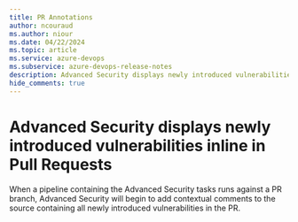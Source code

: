 ```yaml
---
title: PR Annotations
author: ncouraud
ms.author: niour
ms.date: 04/22/2024
ms.topic: article
ms.service: azure-devops
ms.subservice: azure-devops-release-notes
description: Advanced Security displays newly introduced vulnerabilities inline in Pull Requests
hide_comments: true
---
```


# Advanced Security displays newly introduced vulnerabilities inline in Pull Requests

When a pipeline containing the Advanced Security tasks runs against a PR branch, Advanced Security will begin to add contextual comments to the source containing all newly introduced vulnerabilities in the PR.
